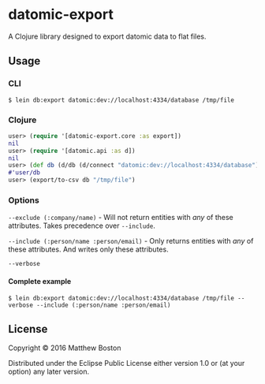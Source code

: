 # datomic-export

A Clojure library designed to export datomic data to flat files.

## Usage

### CLI

```
$ lein db:export datomic:dev://localhost:4334/database /tmp/file
```

### Clojure

```clojure
user> (require '[datomic-export.core :as export])
nil
user> (require '[datomic.api :as d])
nil
user> (def db (d/db (d/connect "datomic:dev://localhost:4334/database")))
#'user/db
user> (export/to-csv db "/tmp/file")
```

### Options

`--exclude (:company/name)` - Will not return entities with _any_ of these attributes. Takes precedence over `--include`.

`--include (:person/name :person/email)` - Only returns entities with _any_ of these attributes. And writes only these attributes.

`--verbose`

#### Complete example

```
$ lein db:export datomic:dev://localhost:4334/database /tmp/file --verbose --include (:person/name :person/email)
```

## License

Copyright © 2016 Matthew Boston


Distributed under the Eclipse Public License either version 1.0 or (at
your option) any later version.
